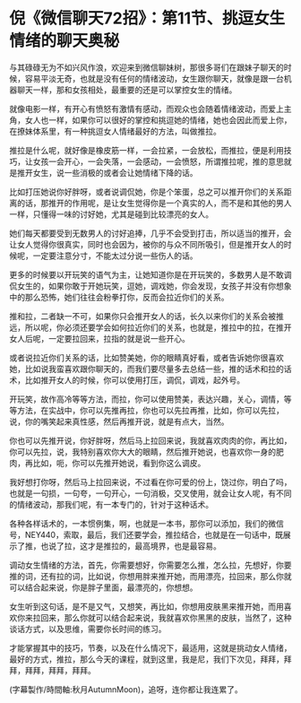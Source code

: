 # 倪《微信聊天72招》：第11节、挑逗女生情绪的聊天奥秘

与其碌碌无为不如兴风作浪，欢迎来到微信聊妹树，那很多哥们在跟妹子聊天的时候，容易平淡无奇，也就是没有任何的情绪波动，女生跟你聊天，就像是跟一台机器聊天一样，那和女孩相处，最重要的还是可以掌控女生的情绪。

就像电影一样，有开心有愤怒有激情有感动，而观众也会随着情绪波动，而爱上主角，女人也一样，如果你可以很好的掌控和挑逗她的情绪，她也会因此而爱上你，在撩妹体系里，有一种挑逗女人情绪最好的方法，叫做推拉。

推拉是什么呢，就好像是橡皮筋一样，一会拉紧，一会放松，而推拉，便是利用技巧，让女孩一会开心，一会失落，一会感动，一会愤怒，所谓推拉呢，推的意思就是推开女生，说一些消极的或者会让她情绪下降的话。

比如打压她说你好胖呀，或者说调侃她，你是个笨蛋，总之可以推开你们的关系距离的话，那推开的作用呢，是让女生觉得你是一个真实的人，而不是和其他的男人一样，只懂得一味的讨好她，尤其是碰到比较漂亮的女人。

她们每天都要受到无数男人的讨好追捧，几乎不会受到打击，所以适当的推开，会让女人觉得你很真实，同时也会因为，被你的与众不同所吸引，但是推开女人的时候呢，一定要注意分寸，不能太过分说一些伤人的话。

更多的时候要以开玩笑的语气为主，让她知道你是在开玩笑的，多数男人是不敢调侃女生的，如果你敢于开她玩笑，逗她，调戏她，你会发现，女孩子并没有你想象中的那么恐怖，她们往往会粉拳打你，反而会拉近你们的关系。

推和拉，二者缺一不可，如果你只会推开女人的话，长久以来你们的关系会被推远，所以呢，你必须还要学会如何拉近你们的关系，也就是，推拉中的拉，在推开女人后呢，一定要拉回来，拉指的就是说一些开心。

或者说拉近你们关系的话，比如赞美她，你的眼睛真好看，或者告诉她你很喜欢她，比如说我蛮喜欢跟你聊天的，而我们要尽量多去总结一些，推的话术和拉的话术，比如推开女人的时候，你可以使用打压，调侃，调戏，起外号。

开玩笑，故作高冷等等方法，而拉，你可以使用赞美，表达兴趣，关心，调情，等等方法，在实战中，你可以先推再拉，你也可以先拉再推，比如，你可以先拉，说，你的嘴笑起来真性感，然后再推开说，就是有点大，当然。

你也可以先推开说，你好胖呀，然后马上拉回来说，我就喜欢肉肉的你，再比如，你可以先拉，说，我特别喜欢你大大的眼睛，然后推开她说，也喜欢你一身的肥肉，再比如，呃，你可以先推开她说，看到你这么调皮。

我好想打你呀，然后马上拉回来说，不过看在你可爱的份上，饶过你，明白了吗，也就是一句损，一句夸，一句开心，一句消极，交叉使用，就会让女人呢，有不同的情绪波动，那我们呢，有一本专门的，针对于这种话术。

各种各样话术的，一本惯例集，啊，也就是一本书，那你可以添加，我们的微信号，NEY440，索取，最后，我们还要学会，推拉结合，也就是在一句话中，既展示了推，也说了拉，这才是推拉的，最高境界，也是最容易。

调动女生情绪的方法，首先，你需要想好，你需要怎么推，怎么拉，先想好，你要推的词，还有拉的词，比如说，你想用胖来推开她，而用漂亮，拉回来，那么你就可以结合起来说，你是胖子里面，最漂亮的，你想想。

女生听到这句话，是不是又气，又想笑，再比如，你想用皮肤黑来推开她，而用喜欢你来拉回来，那么你就可以结合起来说，我就喜欢你黑黑的皮肤，当然了，这种谈话方式，以及思维，需要你长时间的练习。

才能掌握其中的技巧，节奏，以及在什么情况下，最适用，这就是挑动女人情绪，最好的方式，推拉，那么今天的课程，就到这里，我是尼，我们下次见，拜拜，拜拜，拜拜，拜拜，拜拜。

(字幕製作/時間軸:秋月AutumnMoon)，追呀，连你都让我连累了。